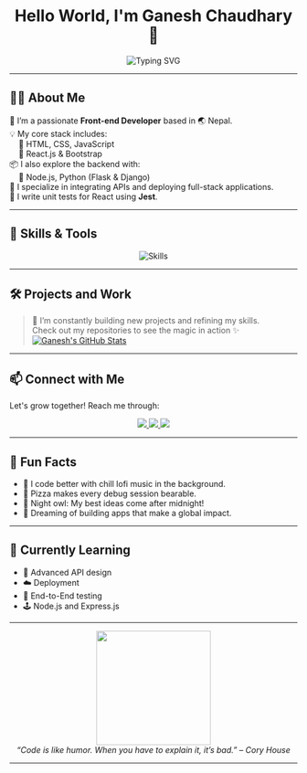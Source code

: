 <!-- README.md -->

<h1 align="center">Hello World, I'm Ganesh Chaudhary 👋</h1>
<p align="center">
  <img src="https://readme-typing-svg.herokuapp.com?font=Fira+Code&size=22&duration=3000&pause=1000&center=true&width=500&lines=Front-end+Developer;React+Enthusiast;API+Integrator;Learning+Never+Stops" alt="Typing SVG" />
</p>

---

## 🧑‍💻 About Me

🎯 I’m a passionate **Front-end Developer** based in 🌏 Nepal.  
💡 My core stack includes:  
&nbsp;&nbsp;&nbsp;&nbsp;🔹 HTML, CSS, JavaScript  
&nbsp;&nbsp;&nbsp;&nbsp;🔹 React.js & Bootstrap  
📦 I also explore the backend with:  
&nbsp;&nbsp;&nbsp;&nbsp;🔸 Node.js, Python (Flask & Django)  
🔗 I specialize in integrating APIs and deploying full-stack applications.  
🧪 I write unit tests for React using **Jest**.

---

## 🚀 Skills & Tools

<p align="center">
  <img src="https://skillicons.dev/icons?i=html,css,js,react,bootstrap,nodejs,python,django,flask,git,github,vscode" alt="Skills" />
</p>

---

## 🛠️ Projects and Work

> 📌 I’m constantly building new projects and refining my skills.  
Check out my repositories to see the magic in action ✨  
[![Ganesh's GitHub Stats](https://github-readme-stats.vercel.app/api?username=ganesh-786&show_icons=true&theme=radical)](https://github.com/ganesh-786)
---

## 📫 Connect with Me

Let's grow together! Reach me through:

<p align="center">
  <a href="https://www.linkedin.com/in/ganesh-chaudhary-684843269?utm_source=share&utm_campaign=share_via&utm_content=profile&utm_medium=android_app/" target="_blank">
    <img src="https://img.shields.io/badge/LinkedIn-blue?style=for-the-badge&logo=linkedin&logoColor=white" />
  </a>
  <a href="mailto:ganesh98245.np@gmail.com">
    <img src="https://img.shields.io/badge/Gmail-D14836?style=for-the-badge&logo=gmail&logoColor=white" />
  </a>
  <a href="https://github.com/ganesh-786" target="_blank">
    <img src="https://img.shields.io/badge/GitHub-100000?style=for-the-badge&logo=github&logoColor=white" />
  </a>
</p>

---

## 🎉 Fun Facts

- 🎸 I code better with chill lofi music in the background.
- 🍕 Pizza makes every debug session bearable.
- 🌌 Night owl: My best ideas come after midnight!
- 🚀 Dreaming of building apps that make a global impact.

---

## 🧠 Currently Learning

- 🔄 Advanced API design
- ☁️ Deployment
- 🧪 End-to-End testing
- 🕹️ Node.js and Express.js

---

<p align="center">
  <img src="https://media.giphy.com/media/L8K62iTDkzGX6/giphy.gif" width="200"/>
  <br>
  <i>“Code is like humor. When you have to explain it, it’s bad.” – Cory House</i>
</p>

---
